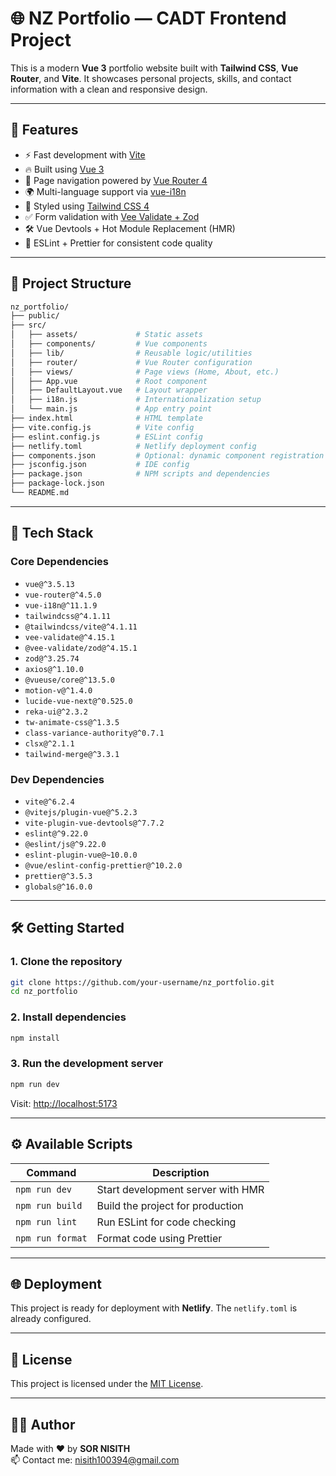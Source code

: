 # 🌐 NZ Portfolio — CADT Frontend Project

This is a modern **Vue 3** portfolio website built with **Tailwind CSS**, **Vue Router**, and **Vite**. It showcases personal projects, skills, and contact information with a clean and responsive design.

---

## 🚀 Features

- ⚡ Fast development with [Vite](https://vitejs.dev/)
- 🔥 Built using [Vue 3](https://vuejs.org/)
- 🧭 Page navigation powered by [Vue Router 4](https://router.vuejs.org/)
- 🌍 Multi-language support via [vue-i18n](https://vue-i18n.intlify.dev/)
- 🎨 Styled using [Tailwind CSS 4](https://tailwindcss.com/)
- ✅ Form validation with [Vee Validate + Zod](https://vee-validate.logaretm.com/v4/)
- 🛠️ Vue Devtools + Hot Module Replacement (HMR)
- 🧼 ESLint + Prettier for consistent code quality

---

## 📁 Project Structure

```bash
nz_portfolio/
├── public/
├── src/
│   ├── assets/             # Static assets
│   ├── components/         # Vue components
│   ├── lib/                # Reusable logic/utilities
│   ├── router/             # Vue Router configuration
│   ├── views/              # Page views (Home, About, etc.)
│   ├── App.vue             # Root component
│   ├── DefaultLayout.vue   # Layout wrapper
│   ├── i18n.js             # Internationalization setup
│   └── main.js             # App entry point
├── index.html              # HTML template
├── vite.config.js          # Vite config
├── eslint.config.js        # ESLint config
├── netlify.toml            # Netlify deployment config
├── components.json         # Optional: dynamic component registration
├── jsconfig.json           # IDE config
├── package.json            # NPM scripts and dependencies
├── package-lock.json
└── README.md
```

---

## 🧰 Tech Stack

### Core Dependencies

- `vue@^3.5.13`
- `vue-router@^4.5.0`
- `vue-i18n@^11.1.9`
- `tailwindcss@^4.1.11`
- `@tailwindcss/vite@^4.1.11`
- `vee-validate@^4.15.1`
- `@vee-validate/zod@^4.15.1`
- `zod@^3.25.74`
- `axios@^1.10.0`
- `@vueuse/core@^13.5.0`
- `motion-v@^1.4.0`
- `lucide-vue-next@^0.525.0`
- `reka-ui@^2.3.2`
- `tw-animate-css@^1.3.5`
- `class-variance-authority@^0.7.1`
- `clsx@^2.1.1`
- `tailwind-merge@^3.3.1`

### Dev Dependencies

- `vite@^6.2.4`
- `@vitejs/plugin-vue@^5.2.3`
- `vite-plugin-vue-devtools@^7.7.2`
- `eslint@^9.22.0`
- `@eslint/js@^9.22.0`
- `eslint-plugin-vue@~10.0.0`
- `@vue/eslint-config-prettier@^10.2.0`
- `prettier@^3.5.3`
- `globals@^16.0.0`

---

## 🛠️ Getting Started

### 1. Clone the repository

```bash
git clone https://github.com/your-username/nz_portfolio.git
cd nz_portfolio
```

### 2. Install dependencies

```bash
npm install
```

### 3. Run the development server

```bash
npm run dev
```

Visit: [http://localhost:5173](http://localhost:5173)

---

## ⚙️ Available Scripts

| Command          | Description                       |
| ---------------- | --------------------------------- |
| `npm run dev`    | Start development server with HMR |
| `npm run build`  | Build the project for production  |
| `npm run lint`   | Run ESLint for code checking      |
| `npm run format` | Format code using Prettier        |

---

## 🌐 Deployment

This project is ready for deployment with **Netlify**. The `netlify.toml` is already configured.

---

## 📄 License

This project is licensed under the [MIT License](LICENSE).

---

## 🙋‍♂️ Author

Made with ❤️ by **SOR NISITH**  
📫 Contact me: [nisith100394@gmail.com](mailto:nisith100394@gmail.com)
